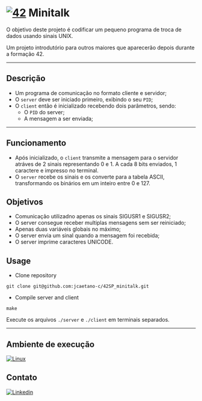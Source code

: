 # [![42](https://i.imgur.com/9NXfcit.jpg)](i.imgur.com/9NXfcit.jpg) Minitalk 

O objetivo deste projeto é codificar um pequeno programa de troca de dados usando sinais UNIX.

Um projeto introdutório para outros maiores que aparecerão depois durante a formação 42.

---

## Descrição

- Um programa de comunicação no formato cliente e servidor;
- O `server` deve ser iniciado primeiro, exibindo o seu `PID`;
- O `client` então é inicializado recebendo dois parâmetros, sendo:
  - O `PID` do server;
  - A mensagem a ser enviada;
---
## Funcionamento

- Após inicializado, o `client` transmite a mensagem para o servidor atráves de 2 sinais representando 0 e 1. A cada 8 bits enviados, 1 caractere e impresso no terminal.
- O `server` recebe os sinais e os converte para a tabela ASCII, transformando os binários em um inteiro entre 0 e 127.

## Objetivos
- Comunicação utilizadno apenas os sinais SIGUSR1 e SIGUSR2;
- O server consegue receber multiplas mensagens sem ser reiniciado;
- Apenas duas variáveis globais no máximo;
- O server envia um sinal quando a mensagem foi recebida;
- O server imprime caracteres UNICODE.

## Usage

- Clone repository

```shell=
git clone git@github.com:jcaetano-c/42SP_minitalk.git
```

- Compile server and client

```shell=
make
```
Execute os arquivos `./server` e `./client` em terminais separados.

---

## Ambiente de execução
[![Linux](https://img.shields.io/badge/Linux-FF6600?style=for-the-badge&logo=linux&logoColor=white)](https://github.com/seu-usuario/seu-repositorio/releases)


## Contato

[![Linkedin](https://img.shields.io/badge/LinkedIn-0077B5?style=for-the-badge&logo=linkedin&logoColor=white)](https://www.linkedin.com/in/jairo-caetano-junior/)
